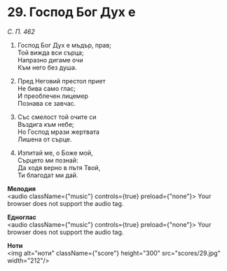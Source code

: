 # 29. Господ Бог Дух е

_С. П. 462_

1. Господ Бог Дух е мъдър, прав;  
Той вижда вси сърца;  
Напразно дигаме очи  
Към него без душа.  

2. Пред Неговий престол приет  
Не бива само глас;  
И преоблечен лицемер  
Познава се завчас.  

3. Със смелост той очите си  
Въздига към небе;  
Но Господ мрази жертвата  
Лишена от сърце.  

4. Изпитай ме, о Боже мой,  
Сърцето ми познай:  
Да ходя верно в пътя Твой,  
Ти благодат ми дай.

**Мелодия**  
<audio className={"music"} controls={true} preload={"none"}>
    <source src="mp3/29.mp3" type="audio/mpeg"/>
    Your browser does not support the audio tag.
</audio>

**Едноглас**  
<audio className={"music"} controls={true} preload={"none"}>
    <source src="transp/29.mp3" type="audio/mpeg"/>
    Your browser does not support the audio tag.
</audio>

**Ноти**  
<img alt="ноти" className={"score"} height="300" src="scores/29.jpg" width="212"/>
